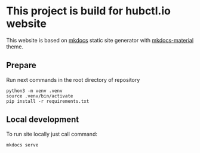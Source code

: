 # This project is build for hubctl.io website

This website is based on [mkdocs](https://www.mkdocs.org/) static site generator with [mkdocs-material](https://squidfunk.github.io/mkdocs-material/) theme.

## Prepare

Run next commands in the root directory of repository

```shell
python3 -m venv .venv
source .venv/bin/activate
pip install -r requirements.txt
```

## Local development

To run site locally just call command:

```shell
mkdocs serve
```

